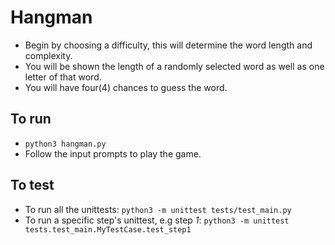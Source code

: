 # Hangman

* Begin by choosing a difficulty, this will determine the word length and 
  complexity.
* You will be shown the length of a randomly selected word as well as one letter
  of that word.
* You will have four(4) chances to guess the word.

## To run
* `python3 hangman.py`
* Follow the input prompts to play the game.

## To test
* To run all the unittests: `python3 -m unittest tests/test_main.py`
* To run a specific step's unittest, e.g step *1*: 
  `python3 -m unittest tests.test_main.MyTestCase.test_step1`